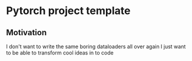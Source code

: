 # Pytorch project template 


## Motivation

I don't want to write the same boring dataloaders all over again
I just want to be able to transform cool ideas in to code
